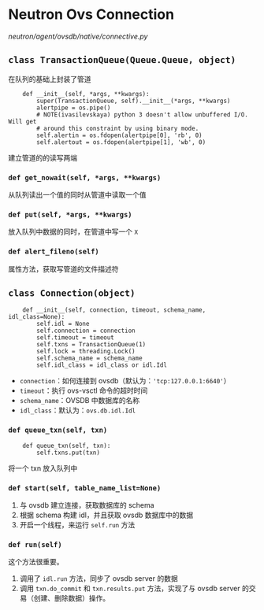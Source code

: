 # Neutron Ovs Connection

*neutron/agent/ovsdb/native/connective.py*

## `class TransactionQueue(Queue.Queue, object)`

在队列的基础上封装了管道

```
    def __init__(self, *args, **kwargs):
        super(TransactionQueue, self).__init__(*args, **kwargs)
        alertpipe = os.pipe()
        # NOTE(ivasilevskaya) python 3 doesn't allow unbuffered I/O. Will get
        # around this constraint by using binary mode.
        self.alertin = os.fdopen(alertpipe[0], 'rb', 0)
        self.alertout = os.fdopen(alertpipe[1], 'wb', 0)
```

建立管道的的读写两端

### `def get_nowait(self, *args, **kwargs)`

从队列读出一个值的同时从管道中读取一个值

### `def put(self, *args, **kwargs)`

放入队列中数据的同时，在管道中写一个 `X`

### `def alert_fileno(self)`

属性方法，获取写管道的文件描述符

## `class Connection(object)`

```
    def __init__(self, connection, timeout, schema_name, idl_class=None):
        self.idl = None
        self.connection = connection
        self.timeout = timeout
        self.txns = TransactionQueue(1)
        self.lock = threading.Lock()
        self.schema_name = schema_name
        self.idl_class = idl_class or idl.Idl
```

* `connection`：如何连接到 ovsdb（默认为：`'tcp:127.0.0.1:6640'`）
* `timeout`：执行 ovs-vsctl 命令的超时时间
* `schema_name`：OVSDB 中数据库的名称
* `idl_class`：默认为：`ovs.db.idl.Idl`

### `def queue_txn(self, txn)`

```
    def queue_txn(self, txn):
        self.txns.put(txn)
```

将一个 txn 放入队列中
 
### `def start(self, table_name_list=None)`

1. 与 ovsdb 建立连接，获取数据库的 schema
2. 根据 schema 构建 idl，并且获取 ovsdb 数据库中的数据
3. 开启一个线程，来运行 `self.run` 方法

### `def run(self)`

这个方法很重要。

1. 调用了 `idl.run` 方法，同步了 ovsdb server 的数据
2. 调用 `txn.do_commit` 和 `txn.results.put` 方法，实现了与 ovsdb server 的交易（创建、删除数据）操作。